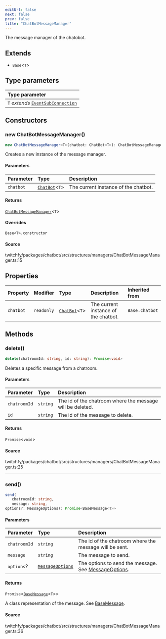 ```yaml
---
editUrl: false
next: false
prev: false
title: "ChatBotMessageManager"
---
```


The message manager of the chatobot.

## Extends

- `Base`\<`T`\>

## Type parameters

| Type parameter |
| :------ |
| `T` *extends* [`EventSubConnection`](/api/chatbot/enumerations/eventsubconnection/) |

## Constructors

### new ChatBotMessageManager()

```ts
new ChatBotMessageManager<T>(chatbot: ChatBot<T>): ChatBotMessageManager<T>
```

Creates a new instance of the message manager.

#### Parameters

| Parameter | Type | Description |
| :------ | :------ | :------ |
| `chatbot` | [`ChatBot`](/api/chatbot/classes/chatbot/)\<`T`\> | The current instance of the chatbot. |

#### Returns

[`ChatBotMessageManager`](/api/chatbot/classes/chatbotmessagemanager/)\<`T`\>

#### Overrides

`Base<T>.constructor`

#### Source

twitchfy/packages/chatbot/src/structures/managers/ChatBotMessageManager.ts:15

## Properties

| Property | Modifier | Type | Description | Inherited from |
| :------ | :------ | :------ | :------ | :------ |
| `chatbot` | `readonly` | [`ChatBot`](/api/chatbot/classes/chatbot/)\<`T`\> | The current instance of the chatbot. | `Base.chatbot` |

## Methods

### delete()

```ts
delete(chatroomId: string, id: string): Promise<void>
```

Deletes a specific message from a chatroom.

#### Parameters

| Parameter | Type | Description |
| :------ | :------ | :------ |
| `chatroomId` | `string` | The id of the chatroom where the message will be deleted. |
| `id` | `string` | The id of the message to delete. |

#### Returns

`Promise`\<`void`\>

#### Source

twitchfy/packages/chatbot/src/structures/managers/ChatBotMessageManager.ts:25

***

### send()

```ts
send(
   chatroomId: string, 
   message: string, 
options?: MessageOptions): Promise<BaseMessage<T>>
```

#### Parameters

| Parameter | Type | Description |
| :------ | :------ | :------ |
| `chatroomId` | `string` | The id of the chatroom where the message will be sent. |
| `message` | `string` | The message to send. |
| `options`? | [`MessageOptions`](/api/chatbot/interfaces/messageoptions/) | The options to send the message. See [MessageOptions](../../api/chatbot/interfaces/messageoptions). |

#### Returns

`Promise`\<[`BaseMessage`](/api/chatbot/classes/basemessage/)\<`T`\>\>

A class representation of the message. See [BaseMessage](/api/chatbot/api/chatbot/classes/basemessage/).

#### Source

twitchfy/packages/chatbot/src/structures/managers/ChatBotMessageManager.ts:36
